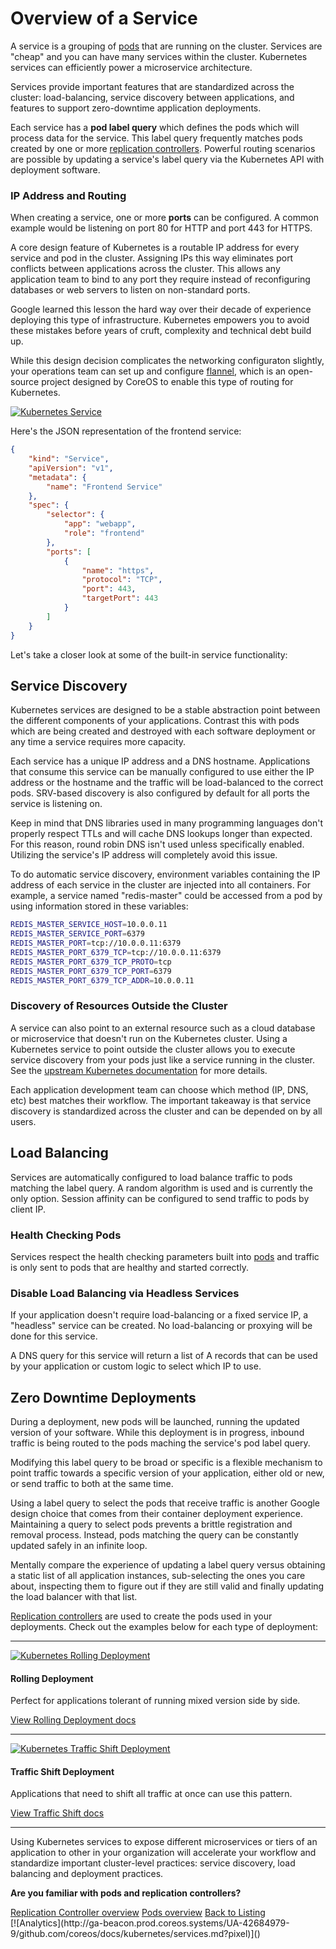 # Overview of a Service

A service is a grouping of [pods][pod-overview] that are running on the cluster. Services are "cheap" and you can have many services within the cluster. Kubernetes services can efficiently power a microservice architecture.

Services provide important features that are standardized across the cluster: load-balancing, service discovery between applications, and features to support zero-downtime application deployments.

Each service has a **pod label query** which defines the pods which will process data for the service. This label query frequently matches pods created by one or more [replication controllers][controller-overview]. Powerful routing scenarios are possible by updating a service's label query via the Kubernetes API with deployment software.

### IP Address and Routing

When creating a service, one or more **ports** can be configured. A common example would be listening on port 80 for HTTP and port 443 for HTTPS.

A core design feature of Kubernetes is a routable IP address for every service and pod in the cluster. Assigning IPs this way eliminates port conflicts between applications across the cluster. This allows any application team to bind to any port they require instead of reconfiguring databases or web servers to listen on non-standard ports.

Google learned this lesson the hard way over their decade of experience deploying this type of infrastructure. Kubernetes empowers you to avoid these mistakes before years of cruft, complexity and technical debt build up.

While this design decision complicates the networking configuraton slightly, your operations team can set up and configure [flannel][flannel], which is an open-source project designed by CoreOS to enable this type of routing for Kubernetes.

<a href="img/service.svg">
  <img src="img/service.svg" alt="Kubernetes Service" class="img-center" />
</a>

Here's the JSON representation of the frontend service:

```json
{
    "kind": "Service",
    "apiVersion": "v1",
    "metadata": {
        "name": "Frontend Service"
    },
    "spec": {
        "selector": {
            "app": "webapp",
            "role": "frontend"
        },
        "ports": [
            {
                "name": "https",
                "protocol": "TCP",
                "port": 443,
                "targetPort": 443
            }
        ]
    }
}
```


Let's take a closer look at some of the built-in service functionality:

## Service Discovery

Kubernetes services are designed to be a stable abstraction point between the different components of your applications. Contrast this with pods which are being created and destroyed with each software deployment or any time a service requires more capacity.

Each service has a unique IP address and a DNS hostname. Applications that consume this service can be manually configured to use either the IP address or the hostname and the traffic will be load-balanced to the correct pods. SRV-based discovery is also configured by default for all ports the service is listening on.

Keep in mind that DNS libraries used in many programming languages don't properly respect TTLs and will cache DNS lookups longer than expected. For this reason, round robin DNS isn't used unless specifically enabled. Utilizing the service's IP address will completely avoid this issue.

To do automatic service discovery, environment variables containing the IP address of each service in the cluster are injected into all containers. For example, a service named "redis-master" could be accessed from a pod by using information stored in these variables:

```sh
REDIS_MASTER_SERVICE_HOST=10.0.0.11
REDIS_MASTER_SERVICE_PORT=6379
REDIS_MASTER_PORT=tcp://10.0.0.11:6379
REDIS_MASTER_PORT_6379_TCP=tcp://10.0.0.11:6379
REDIS_MASTER_PORT_6379_TCP_PROTO=tcp
REDIS_MASTER_PORT_6379_TCP_PORT=6379
REDIS_MASTER_PORT_6379_TCP_ADDR=10.0.0.11
```

### Discovery of Resources Outside the Cluster

A service can also point to an external resource such as a cloud database or microservice that doesn't run on the Kubernetes cluster. Using a Kubernetes service to point outside the cluster allows you to execute service discovery from your pods just like a service running in the cluster. See the [upstream Kubernetes documentation][serv-without-selector] for more details.

Each application development team can choose which method (IP, DNS, etc) best matches their workflow. The important takeaway is that service discovery is standardized across the cluster and can be depended on by all users.

## Load Balancing

Services are automatically configured to load balance traffic to pods matching the label query. A random algorithm is used and is currently the only option. Session affinity can be configured to send traffic to pods by client IP.

### Health Checking Pods

Services respect the health checking parameters built into [pods][pod-overview] and traffic is only sent to pods that are healthy and started correctly.

### Disable Load Balancing via Headless Services

If your application doesn't require load-balancing or a fixed service IP, a "headless" service can be created. No load-balancing or proxying will be done for this service.

A DNS query for this service will return a list of A records that can be used by your application or custom logic to select which IP to use.

## Zero Downtime Deployments

During a deployment, new pods will be launched, running the updated version of your software. While this deployment is in progress, inbound traffic is being routed to the pods maching the service's pod label query.

Modifying this label query to be broad or specific is a flexible mechanism to point traffic towards a specific version of your application, either old or new, or send traffic to both at the same time.

Using a label query to select the pods that receive traffic is another Google design choice that comes from their container deployment experience. Maintaining a query to select pods prevents a brittle registration and removal process. Instead, pods matching the query can be constantly updated safely in an infinite loop.

Mentally compare the experience of updating a label query versus obtaining a static list of all application instances, sub-selecting the ones you care about, inspecting them to figure out if they are still valid and finally updating the load balancer with that list.

[Replication controllers][controller-overview] are used to create the pods used in your deployments. Check out the examples below for each type of deployment:

<hr />

<div class="row">
  <div class="col-lg-7 col-md-7 col-sm-12 col-xs-12">
    <a href="img/rolling-deploy.svg">
      <img src="img/rolling-deploy.svg" alt="Kubernetes Rolling Deployment" />
    </a>
  </div>
  <div class="col-lg-5 col-md-5 col-sm-12 col-xs-12">
    <h4>Rolling Deployment</h4>
    <p>Perfect for applications tolerant of running mixed version side by side.</p>
    <a href="replication-controller.md#rolling-deployment" class="btn btn-default">View Rolling Deployment docs</a>
  </div>
</div>

<hr />

<div class="row">
  <div class="col-lg-7 col-md-7 col-sm-12 col-xs-12">
    <a href="img/traffic-shift.svg">
      <img src="img/traffic-shift.svg" alt="Kubernetes Traffic Shift Deployment" />
    </a>
  </div>
  <div class="col-lg-5 col-md-5 col-sm-12 col-xs-12">
    <h4>Traffic Shift Deployment</h4>
    <p>Applications that need to shift all traffic at once can use this pattern.</p>
    <a href="replication-controller.md#traffic-shift" class="btn btn-default">View Traffic Shift docs</a>
  </div>
</div>

<hr />

Using Kubernetes services to expose different microservices or tiers of an application to other in your organization will accelerate your workflow and standardize important cluster-level practices: service discovery, load balancing and deployment practices.

<div class="co-m-docs-next-step">
  <p><strong>Are you familiar with pods and replication controllers?</strong></p>
  <a href="replication-controller.md" class="btn btn-default">Replication Controller overview</a>
  <a href="pods.md" class="btn btn-default">Pods overview</a>
  <a href="index.html" class="btn btn-link">Back to Listing</a>
</div>

[flannel]: https://coreos.com/flannel
[pod-overview]: pods.md
[controller-overview]: replication-controller.md
[serv-without-selector]: https://github.com/GoogleCloudPlatform/kubernetes/blob/master/docs/user-guide/services.md#services-without-selectors

<!-- BEGIN ANALYTICS --> [![Analytics](http://ga-beacon.prod.coreos.systems/UA-42684979-9/github.com/coreos/docs/kubernetes/services.md?pixel)]() <!-- END ANALYTICS -->